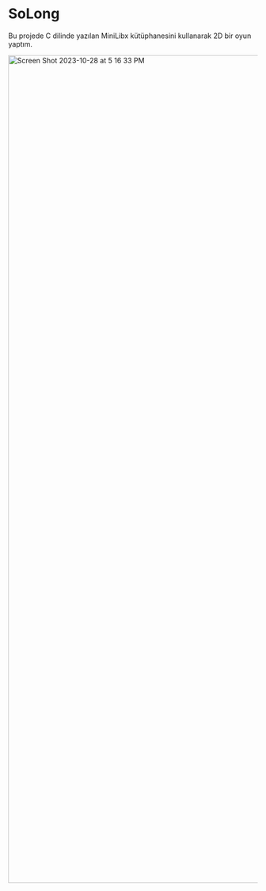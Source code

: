 # SoLong
Bu projede C dilinde yazılan MiniLibx kütüphanesini kullanarak 2D bir oyun yaptım.

<img width="1674" alt="Screen Shot 2023-10-28 at 5 16 33 PM" src="https://github.com/berkaysrgl/SoLong/assets/149242814/240c8d6c-fe1f-48e5-be1b-161173b28332">
